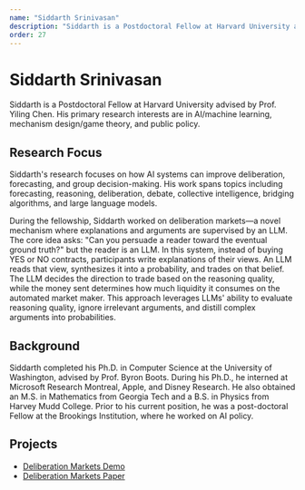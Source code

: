 ```yaml
---
name: "Siddarth Srinivasan"
description: "Siddarth is a Postdoctoral Fellow at Harvard University advised by Prof. Yiling Chen. His primary research interests are in AI/machine learning, mechanism design/game theory, and public policy."
order: 27
---
```


# Siddarth Srinivasan

Siddarth is a Postdoctoral Fellow at Harvard University advised by Prof. Yiling Chen. His primary research interests are in AI/machine learning, mechanism design/game theory, and public policy.

## Research Focus

Siddarth's research focuses on how AI systems can improve deliberation, forecasting, and group decision-making. His work spans topics including forecasting, reasoning, deliberation, debate, collective intelligence, bridging algorithms, and large language models.

During the fellowship, Siddarth worked on deliberation markets—a novel mechanism where explanations and arguments are supervised by an LLM. The core idea asks: "Can you persuade a reader toward the eventual ground truth?" but the reader is an LLM. In this system, instead of buying YES or NO contracts, participants write explanations of their views. An LLM reads that view, synthesizes it into a probability, and trades on that belief. The LLM decides the direction to trade based on the reasoning quality, while the money sent determines how much liquidity it consumes on the automated market maker. This approach leverages LLMs' ability to evaluate reasoning quality, ignore irrelevant arguments, and distill complex arguments into probabilities.

## Background

Siddarth completed his Ph.D. in Computer Science at the University of Washington, advised by Prof. Byron Boots. During his Ph.D., he interned at Microsoft Research Montreal, Apple, and Disney Research. He also obtained an M.S. in Mathematics from Georgia Tech and a B.S. in Physics from Harvey Mudd College. Prior to his current position, he was a post-doctoral Fellow at the Brookings Institution, where he worked on AI policy.

## Projects

- [Deliberation Markets Demo](https://deli-markets.onrender.com/)
- [Deliberation Markets Paper](https://drive.google.com/file/d/1MqXQKXIB1XtRT5tlzhPuWKlHgaIetfSZ/view?usp=drive_link)
